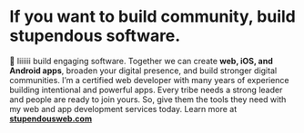 # If you want to build community, build stupendous software.
👋 Iiiiiii build engaging software. Together we can create **web, iOS, and Android apps**, broaden your digital presence, and build stronger digital communities. I’m a certified web developer with many years of experience building intentional and powerful apps. Every tribe needs a strong leader and people are ready to join yours. So, give them the tools they need with my web and app development services today. Learn more at **[stupendousweb.com](https://stupendousweb.com "Software Development Services | Stupendous Web | If you want to build community, build stupendous software")**
